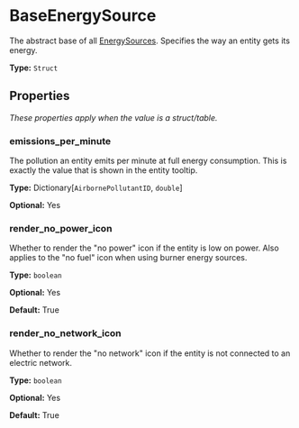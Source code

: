 # BaseEnergySource

The abstract base of all [EnergySources](prototype:EnergySource). Specifies the way an entity gets its energy.

**Type:** `Struct`

## Properties

*These properties apply when the value is a struct/table.*

### emissions_per_minute

The pollution an entity emits per minute at full energy consumption. This is exactly the value that is shown in the entity tooltip.

**Type:** Dictionary[`AirbornePollutantID`, `double`]

**Optional:** Yes

### render_no_power_icon

Whether to render the "no power" icon if the entity is low on power. Also applies to the "no fuel" icon when using burner energy sources.

**Type:** `boolean`

**Optional:** Yes

**Default:** True

### render_no_network_icon

Whether to render the "no network" icon if the entity is not connected to an electric network.

**Type:** `boolean`

**Optional:** Yes

**Default:** True


